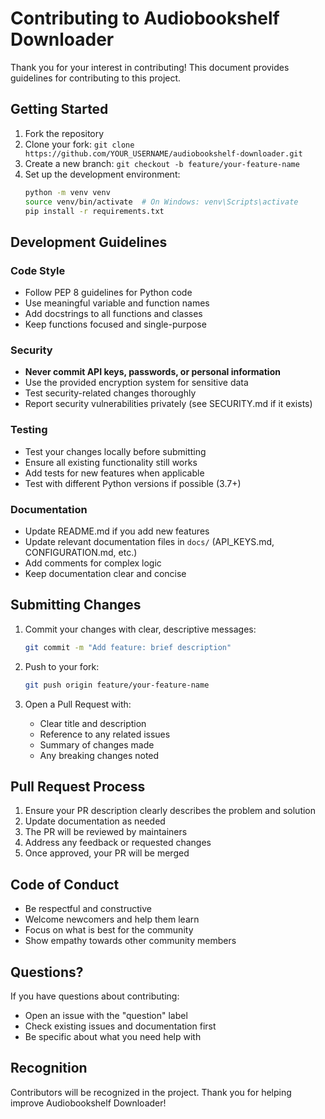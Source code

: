# Contributing to Audiobookshelf Downloader

Thank you for your interest in contributing! This document provides guidelines for contributing to this project.

## Getting Started

1. Fork the repository
2. Clone your fork: `git clone https://github.com/YOUR_USERNAME/audiobookshelf-downloader.git`
3. Create a new branch: `git checkout -b feature/your-feature-name`
4. Set up the development environment:
   ```bash
   python -m venv venv
   source venv/bin/activate  # On Windows: venv\Scripts\activate
   pip install -r requirements.txt
   ```

## Development Guidelines

### Code Style

- Follow PEP 8 guidelines for Python code
- Use meaningful variable and function names
- Add docstrings to all functions and classes
- Keep functions focused and single-purpose

### Security

- **Never commit API keys, passwords, or personal information**
- Use the provided encryption system for sensitive data
- Test security-related changes thoroughly
- Report security vulnerabilities privately (see SECURITY.md if it exists)

### Testing

- Test your changes locally before submitting
- Ensure all existing functionality still works
- Add tests for new features when applicable
- Test with different Python versions if possible (3.7+)

### Documentation

- Update README.md if you add new features
- Update relevant documentation files in `docs/` (API_KEYS.md, CONFIGURATION.md, etc.)
- Add comments for complex logic
- Keep documentation clear and concise

## Submitting Changes

1. Commit your changes with clear, descriptive messages:

   ```bash
   git commit -m "Add feature: brief description"
   ```

2. Push to your fork:

   ```bash
   git push origin feature/your-feature-name
   ```

3. Open a Pull Request with:
   - Clear title and description
   - Reference to any related issues
   - Summary of changes made
   - Any breaking changes noted

## Pull Request Process

1. Ensure your PR description clearly describes the problem and solution
2. Update documentation as needed
3. The PR will be reviewed by maintainers
4. Address any feedback or requested changes
5. Once approved, your PR will be merged

## Code of Conduct

- Be respectful and constructive
- Welcome newcomers and help them learn
- Focus on what is best for the community
- Show empathy towards other community members

## Questions?

If you have questions about contributing:

- Open an issue with the "question" label
- Check existing issues and documentation first
- Be specific about what you need help with

## Recognition

Contributors will be recognized in the project. Thank you for helping improve Audiobookshelf Downloader!
